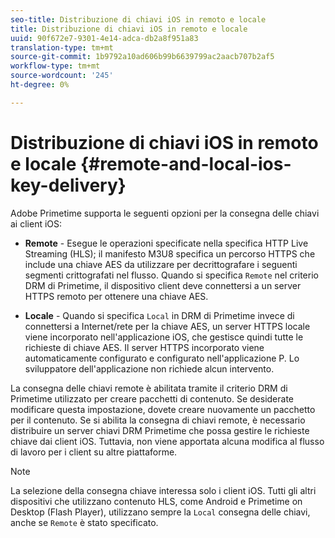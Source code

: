 ```yaml
---
seo-title: Distribuzione di chiavi iOS in remoto e locale
title: Distribuzione di chiavi iOS in remoto e locale
uuid: 90f672e7-9301-4e14-adca-db2a8f951a83
translation-type: tm+mt
source-git-commit: 1b9792a10ad606b99b6639799ac2aacb707b2af5
workflow-type: tm+mt
source-wordcount: '245'
ht-degree: 0%

---
```



# Distribuzione di chiavi iOS in remoto e locale {#remote-and-local-ios-key-delivery}

 Adobe Primetime supporta le seguenti opzioni per la consegna delle chiavi ai client iOS:

* **Remote** - Esegue le operazioni specificate nella specifica HTTP Live Streaming (HLS); il manifesto M3U8 specifica un percorso HTTPS che include una chiave AES da utilizzare per decrittografare i seguenti segmenti crittografati nel flusso. Quando si specifica `Remote` nel criterio DRM di Primetime, il dispositivo client deve connettersi a un server HTTPS remoto per ottenere una chiave AES.

* **Locale** - Quando si specifica `Local` in DRM di Primetime invece di connettersi a Internet/rete per la chiave AES, un server HTTPS locale viene incorporato nell&#39;applicazione iOS, che gestisce quindi tutte le richieste di chiave AES. Il server HTTPS incorporato viene automaticamente configurato e configurato nell&#39;applicazione P. Lo sviluppatore dell&#39;applicazione non richiede alcun intervento.

La consegna delle chiavi remote è abilitata tramite il criterio DRM di Primetime utilizzato per creare pacchetti di contenuto. Se desiderate modificare questa impostazione, dovete creare nuovamente un pacchetto per il contenuto. Se si abilita la consegna di chiavi remote, è necessario distribuire un server chiavi DRM Primetime che possa gestire le richieste chiave dai client iOS. Tuttavia, non viene apportata alcuna modifica al flusso di lavoro per i client su altre piattaforme.

>[!NOTE]
>
>La selezione della consegna chiave interessa solo i client iOS. Tutti gli altri dispositivi che utilizzano contenuto HLS, come Android e Primetime on Desktop (Flash Player), utilizzano sempre la `Local` consegna delle chiavi, anche se `Remote` è stato specificato.

